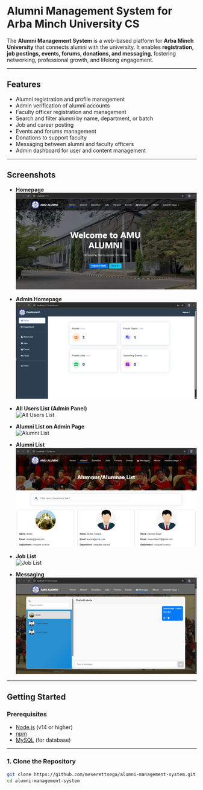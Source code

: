 # Alumni Management System for Arba Minch University CS

The **Alumni Management System** is a web-based platform for **Arba Minch University** that connects alumni with the university. It enables **registration, job postings, events, forums, donations, and messaging**, fostering networking, professional growth, and lifelong engagement.

---

## Features

- Alumni registration and profile management  
- Admin verification of alumni accounts  
- Faculty officer registration and management  
- Search and filter alumni by name, department, or batch  
- Job and career posting  
- Events and forums management  
- Donations to support faculty  
- Messaging between alumni and faculty officers  
- Admin dashboard for user and content management  

---

## Screenshots  

- **Homepage**  
  ![Homepage](./screenshots/homepage.PNG)

- **Admin Homepage**  
  ![Admin Homepage](./screenshots/Admin-homepage.PNG)

- **All Users List (Admin Panel)**  
  ![All Users List](./screenshots/all-uuser-list-on-admin.PNG)

- **Alumni List on Admin Page**  
  ![Alumni List](./screenshots/Alumni-list-on-adminpage.PNG)

- **Alumni List**  
  ![Alumni List](./screenshots/Alumni-list.PNG)

- **Job List**  
  ![Job List](./screenshots/job-list.PNG)

- **Messaging**  
  ![Messaging](./screenshots/message.PNG)

---

## Getting Started  

### Prerequisites

- [Node.js](https://nodejs.org/) (v14 or higher)  
- [npm](https://www.npmjs.com/)  
- [MySQL](https://www.mysql.com/) (for database)  

---

### 1. Clone the Repository  

```sh
git clone https://github.com/meserettsega/alumni-management-system.git
cd alumni-management-system
